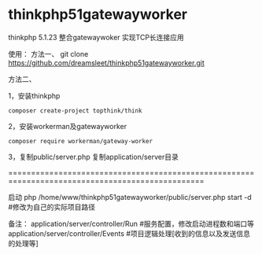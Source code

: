 # thinkphp51gatewayworker
thinkphp 5.1.23 整合gatewaywoker 实现TCP长连接应用

使用：
方法一、
	git clone https://github.com/dreamsleet/thinkphp51gatewayworker.git	
	
方法二、

1，安装thinkphp

	composer create-project topthink/think
	

2，安装workerman及gatewayworker

	composer require workerman/gateway-worker
3，复制public/server.php 复制application/server目录

=================================================================================================

启动
	php /home/www/thinkphp51gatewayworker/public/server.php start -d 	#修改为自己的实际项目路径
	
备注：
	application/server/controller/Run  		#服务配置，修改启动进程数和端口等	
	application/server/controller/Events  	#项目逻辑处理[收到的信息以及发送信息的处理等]

